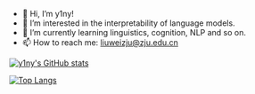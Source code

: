 
<!--**y1ny/y1ny** is a ✨ _special_ ✨ repository because its `README.md` (this file) appears on your GitHub profile.

Here are some ideas to get you started:-->

- 👋 Hi, I’m y1ny!
- 👀 I’m interested in the interpretability of language models.
- 🌱 I’m currently learning linguistics, cognition, NLP and so on.
- 📫 How to reach me: liuweizju@zju.edu.cn


[![y1ny's GitHub stats](https://github-readme-stats.vercel.app/api?username=y1ny&show_icons=true&theme=transparent)](https://github.com/anuraghazra/github-readme-stats)

[![Top Langs](https://github-readme-stats.vercel.app/api/top-langs/?username=y1ny&layout=donut&hide=jupyter%20notebook)](https://github.com/anuraghazra/github-readme-stats)
